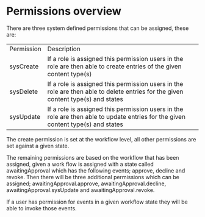 # Permissions overview

There are three system defined permissions that can be assigned, these are:

|            |                                                                                                                                  |
|------------|----------------------------------------------------------------------------------------------------------------------------------|
| Permission | Description                                                                                                                      |
| sysCreate  | If a role is assigned this permission users in the role are then able to create entries of the given content type(s)             |
| sysDelete  | If a role is assigned this permission users in the role are then able to delete entries for the given content type(s) and states |
| sysUpdate  | If a role is assigned this permission users in the role are then able to update entries for the given content type(s) and states |

The create permission is set at the workflow level, all other permissions are set against a given state.

The remaining permissions are based on the workflow that has been assigned, given a work flow is assigned with a state called awaitingApproval which has the following events; approve, decline and revoke. Then there will be three additional permissions which can be assigned; awaitingApproval.approve, awaitingApproval.decline, awaitingApproval.sysUpdate and awaitingApproval.revoke. 

If a user has permission for events in a given workflow state they will be able to invoke those events.
